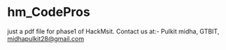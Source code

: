 # hm_CodePros
just a pdf file for phase1 of HackMsit.
Contact us at:- 
Pulkit midha, GTBIT, midhapulkit28@gmail.com
